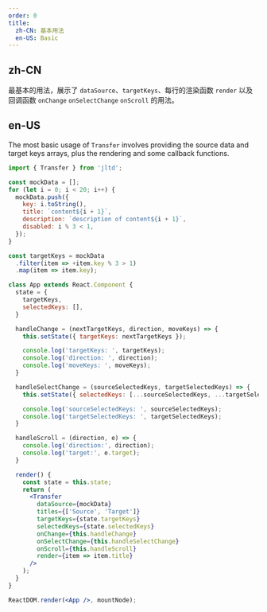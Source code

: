 ```yaml
---
order: 0
title:
  zh-CN: 基本用法
  en-US: Basic
---
```


## zh-CN

最基本的用法，展示了 `dataSource`、`targetKeys`、每行的渲染函数 `render` 以及回调函数 `onChange` `onSelectChange` `onScroll` 的用法。

## en-US

The most basic usage of `Transfer` involves providing the source data and target keys arrays, plus the rendering and some callback functions.

````jsx
import { Transfer } from 'jltd';

const mockData = [];
for (let i = 0; i < 20; i++) {
  mockData.push({
    key: i.toString(),
    title: `content${i + 1}`,
    description: `description of content${i + 1}`,
    disabled: i % 3 < 1,
  });
}

const targetKeys = mockData
  .filter(item => +item.key % 3 > 1)
  .map(item => item.key);

class App extends React.Component {
  state = {
    targetKeys,
    selectedKeys: [],
  }

  handleChange = (nextTargetKeys, direction, moveKeys) => {
    this.setState({ targetKeys: nextTargetKeys });

    console.log('targetKeys: ', targetKeys);
    console.log('direction: ', direction);
    console.log('moveKeys: ', moveKeys);
  }

  handleSelectChange = (sourceSelectedKeys, targetSelectedKeys) => {
    this.setState({ selectedKeys: [...sourceSelectedKeys, ...targetSelectedKeys] });

    console.log('sourceSelectedKeys: ', sourceSelectedKeys);
    console.log('targetSelectedKeys: ', targetSelectedKeys);
  }

  handleScroll = (direction, e) => {
    console.log('direction:', direction);
    console.log('target:', e.target);
  }

  render() {
    const state = this.state;
    return (
      <Transfer
        dataSource={mockData}
        titles={['Source', 'Target']}
        targetKeys={state.targetKeys}
        selectedKeys={state.selectedKeys}
        onChange={this.handleChange}
        onSelectChange={this.handleSelectChange}
        onScroll={this.handleScroll}
        render={item => item.title}
      />
    );
  }
}

ReactDOM.render(<App />, mountNode);
````

